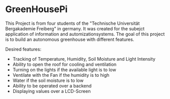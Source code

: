 # GreenHousePi
This Project is from four students of the "Technische Universität Bergakademie Freiberg" in germany.
It was created for the subejct application of information and automizationsystems.
The goal of this project is to build an autonomous greenhouse with different features.

Desired features:
* Tracking of Temperature, Humidity, Soil Moisture and Light Intensity
* Ability to open the roof for cooling and ventilation
* Turning on the lights if the available light is to low
* Ventilate with the Fan if the humidity is to high
* Water if the soil moisture is to low
* Ability to be operated over a backend
* Displaying values over a LCD-Screen